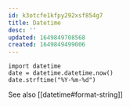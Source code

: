 ```yaml
---
id: k3otcfe1kfpy292xsf854g7
title: Datetime
desc: ''
updated: 1649849708568
created: 1649849499006
---
```


```
import datetime
date = datetime.datetime.now()
date.strftime("%Y-%m-%d")
```

See also [[datetime#format-string]]
